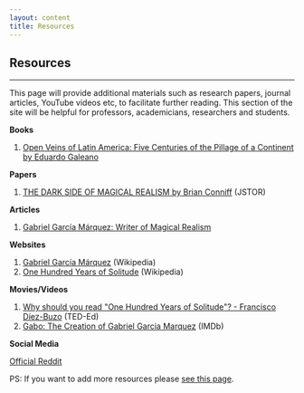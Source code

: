 ```yaml
---
layout: content
title: Resources
---
```



## Resources
---

This page will provide additional materials such as research papers, journal articles, YouTube videos etc, to facilitate further reading. This section of the site will be helpful for professors, academicians, researchers and students.

**Books**

1. [Open Veins of Latin America: Five Centuries of the Pillage of a Continent by Eduardo Galeano](https://en.wikipedia.org/wiki/Open_Veins_of_Latin_America)

**Papers**

1. [THE DARK SIDE OF MAGICAL REALISM by Brian Conniff](https://www.jstor.org/stable/26283012) (JSTOR)

**Articles**

1. [Gabriel García Márquez: Writer of Magical Realism](https://www.thoughtco.com/biography-of-gabriel-garcia-marquez-4179046)

**Websites**

1. [Gabriel García Márquez](https://en.wikipedia.org/wiki/Gabriel_Garc%C3%ADa_M%C3%A1rquez) (Wikipedia)
2.  [One Hundred Years of Solitude](https://en.wikipedia.org/wiki/One_Hundred_Years_of_Solitude) (Wikipedia)

**Movies/Videos**

1. [Why should you read "One Hundred Years of Solitude"? - Francisco Díez-Buzo](http://www.youtube.com/watch?v=B2zhLYz4pYo) (TED-Ed)
2. [Gabo: The Creation of Gabriel Garcia Marquez](https://www.imdb.com/title/tt4568106/) (IMDb)

__Social Media__

[Official Reddit](https://www.reddit.com/r/ohys/)

PS: If you want to add more resources please [see this page](helpme.html).
